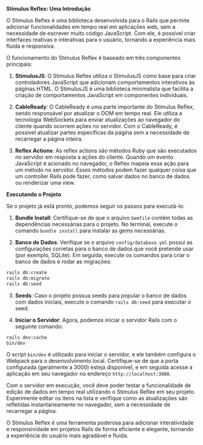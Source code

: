 **Stimulus Reflex: Uma Introdução**

O Stimulus Reflex é uma biblioteca desenvolvida para o Rails que permite adicionar funcionalidades em tempo real em aplicações web, sem a necessidade de escrever muito código JavaScript. Com ele, é possível criar interfaces reativas e interativas para o usuário, tornando a experiência mais fluida e responsiva.

O funcionamento do Stimulus Reflex é baseado em três componentes principais:

1. **StimulusJS**: O Stimulus Reflex utiliza o StimulusJS como base para criar controladores JavaScript que adicionam comportamentos interativos às páginas HTML. O StimulusJS é uma biblioteca minimalista que facilita a criação de comportamentos JavaScript em componentes individuais.

2. **CableReady**: O CableReady é uma parte importante do Stimulus Reflex, sendo responsável por atualizar o DOM em tempo real. Ele utiliza a tecnologia WebSockets para enviar atualizações ao navegador do cliente quando ocorrem ações no servidor. Com o CableReady, é possível atualizar partes específicas da página sem a necessidade de recarregar a página inteira.

3. **Reflex Actions**: As reflex actions são métodos Ruby que são executados no servidor em resposta a ações do cliente. Quando um evento JavaScript é acionado no navegador, o Reflex mapeia essa ação para um método no servidor. Esses métodos podem fazer qualquer coisa que um controller Rails pode fazer, como salvar dados no banco de dados ou renderizar uma view.

**Executando o Projeto**

Se o projeto já está pronto, podemos seguir os passos para executá-lo:

1. **Bundle Install**: Certifique-se de que o arquivo `Gemfile` contém todas as dependências necessárias para o projeto. No terminal, execute o comando `bundle install` para instalar as gems necessárias.

2. **Banco de Dados**: Verifique se o arquivo `config/database.yml` possui as configurações corretas para o banco de dados que você pretende usar (por exemplo, SQLite). Em seguida, execute os comandos para criar o banco de dados e rodar as migrações:

```bash
rails db:create
rails db:migrate
rails db:seed
```

3. **Seeds**: Caso o projeto possua seeds para popular o banco de dados com dados iniciais, execute o comando `rails db:seed` para executar o seed.

4. **Iniciar o Servidor**: Agora, podemos iniciar o servidor Rails com o seguinte comando:

```bash
rails dev:cache
bin/dev
```

O script `bin/dev` é utilizado para iniciar o servidor, e ele também configura o Webpack para o desenvolvimento local. Certifique-se de que a porta configurada (geralmente a 3000) esteja disponível, e em seguida acesse a aplicação em seu navegador no endereço `http://localhost:3000`.

Com o servidor em execução, você deve poder testar a funcionalidade de edição de dados em tempo real utilizando o Stimulus Reflex em seu projeto. Experimente editar os itens na lista e verifique como as atualizações são refletidas instantaneamente no navegador, sem a necessidade de recarregar a página.

O Stimulus Reflex é uma ferramenta poderosa para adicionar interatividade e responsividade em projetos Rails de forma eficiente e elegante, tornando a experiência do usuário mais agradável e fluida.